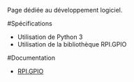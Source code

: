 Page dédiée au développement logiciel.

#Spécifications
* Utilisation de Python 3
* Utilisation de la bibliothèque RPI.GPIO

#Documentation
* [RPI.GPIO](https://sourceforge.net/p/raspberry-gpio-python/wiki/Inputs/)
